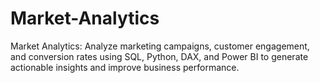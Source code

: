 # Market-Analytics
Market Analytics: Analyze marketing campaigns, customer engagement, and conversion rates using SQL, Python, DAX, and Power BI to generate actionable insights and improve business performance.
